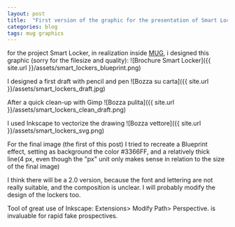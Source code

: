 ```yaml
---
layout: post
title:  "First version of the graphic for the presentation of Smart Locker"
categories: blog
tags: mug graphics
---
```


for the project Smart Locker, in realization inside [MUG](https://www.facebook.com/mugroma3), i designed this graphic (sorry for the filesize and quality):
![Brochure Smart Locker]({{ site.url }}/assets/smart_lockers_blueprint.png)

I designed a first draft with pencil and pen
![Bozza su carta]({{ site.url }}/assets/smart_lockers_draft.jpg)

After a quick clean-up with Gimp
![Bozza pulita]({{ site.url }}/assets/smart_lockers_clean_draft.png)

I used Inkscape to vectorize the drawing
![Bozza vettore]({{ site.url }}/assets/smart_lockers_svg.png)

For the final image (the first of this post) I tried to recreate a Blueprint effect, setting as background the color #3366FF, and a relatively thick line(4 px, even though the "px" unit only makes sense in relation to the size of the final image)

I think there will be a 2.0 version, because the font and lettering are not really suitable, and the composition is unclear. I will probably modify the design of the lockers too.

Tool of great use of Inkscape: Extensions> Modify Path> Perspective. is invaluable for rapid fake prospectives.